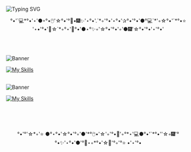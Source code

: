  ![Typing SVG](https://readme-typing-svg.herokuapp.com/?color=d6affa&size=30&left=true&vCenter=true&width=1000&lines=Hi,+I'm+Alexandra;Software+Developer)
 
<p style="text-align:center;">
°•'`💻*°•'⋆'●◦°•🖱️'☆°•'°💜•🎆✨'⋆°•'.`*◦'°•'⋆°•'✰°•'°•'●°💻`*'◦☆°•'`*°•⭐ '⋆•'°•'💐☆`*◦°⋆'💜°•'●⋆°✨◦'☆°•'°•'◦'●🎆'☆°•'°•'⋆'°•'<br>
</p>
<br><br>

![Banner](https://img.shields.io/badge/Technologies-d6affa?style=flat)

<div align="left">
  <a href="https://skillicons.dev">
    <img src="https://skillicons.dev/icons?i=html,css,php,laravel,mysql,git,ps,pr" alt="My Skills" />
  </a>
</div>

<br>

![Banner](https://img.shields.io/badge/Contact-d6affa?style=flat)

<div align="left">
  <a href="https://skillicons.dev">
    <img src="https://skillicons.dev/icons?i=gmail,linkedin" alt="My Skills" />
  </a>
</div>

<br><br><br>
<p style="text-align:center;">
°•'°'☆*◦'⭐ ●°⋆°•'☆°•'°◦'●'*°🖱️•'☆'◦'°•💜'◦°*⋆'💻●°•'`*°•''☆◦🎆'°°•✨'⋆°•'●'°💜⋆◦*°•'☆💐'°◦'°⭐ •'⋆'°•
</p>
